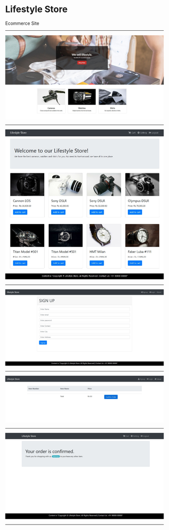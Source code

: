 # Lifestyle Store
Ecommerce Site <hr>
<img src="ecommerce/PhpProject/images/ecom-1.jpg"><hr>
<img src="ecommerce/PhpProject/images/ecom-3.jpg"><hr>
<img src="ecommerce/PhpProject/images/ecom-4.jpg"><hr>
<img src="ecommerce/PhpProject/images/ecom-6.jpg"><hr>
<img src="ecommerce/PhpProject/images/ecom-5.jpg"><hr>

